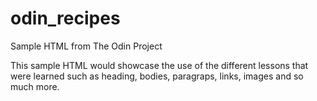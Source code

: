 # odin_recipes
Sample HTML from The Odin Project

This sample HTML would showcase the use of the different lessons that were learned such as heading, bodies, paragraps, links, images and so much more.
